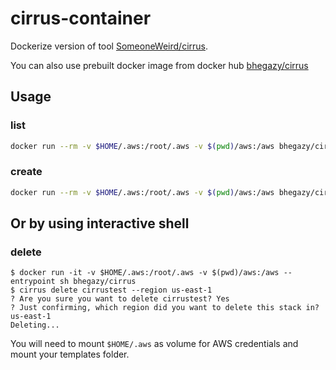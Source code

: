 # cirrus-container

Dockerize version of tool [SomeoneWeird/cirrus](https://github.com/SomeoneWeird/cirrus).

You can also use prebuilt docker image from docker hub [bhegazy/cirrus](https://hub.docker.com/r/bhegazy/cirrus)

## Usage

### list

```bash
docker run --rm -v $HOME/.aws:/root/.aws -v $(pwd)/aws:/aws bhegazy/cirrus list --region us-east-1
```

### create

```bash
docker run --rm -v $HOME/.aws:/root/.aws -v $(pwd)/aws:/aws bhegazy/cirrus create cirrustest --file /aws/cirrustest.template --params /aws/cirrustest.parameters --region us-east-1
```
## Or by using interactive shell

### delete

```shell
$ docker run -it -v $HOME/.aws:/root/.aws -v $(pwd)/aws:/aws --entrypoint sh bhegazy/cirrus
$ cirrus delete cirrustest --region us-east-1
? Are you sure you want to delete cirrustest? Yes
? Just confirming, which region did you want to delete this stack in? us-east-1
Deleting...
```

You will need to mount `$HOME/.aws` as volume for AWS credentials and mount your templates folder.  
